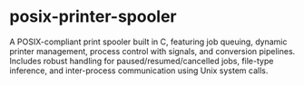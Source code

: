 # posix-printer-spooler
A POSIX-compliant print spooler built in C, featuring job queuing, dynamic printer management, process control with signals, and conversion pipelines. Includes robust handling for paused/resumed/cancelled jobs, file-type inference, and inter-process communication using Unix system calls.
